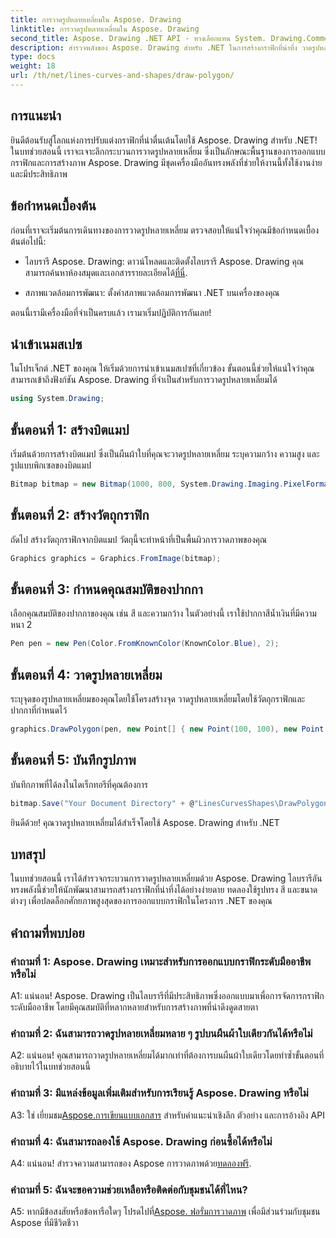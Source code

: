 ```yaml
---
title: การวาดรูปหลายเหลี่ยมใน Aspose. Drawing
linktitle: การวาดรูปหลายเหลี่ยมใน Aspose. Drawing
second_title: Aspose. Drawing .NET API - ทางเลือกแทน System. Drawing.Common
description: สำรวจพลังของ Aspose. Drawing สำหรับ .NET ในการสร้างกราฟิกที่น่าทึ่ง วาดรูปหลายเหลี่ยมอย่างง่ายดายด้วยไลบรารีที่ใช้งานง่ายนี้
type: docs
weight: 18
url: /th/net/lines-curves-and-shapes/draw-polygon/
---
```

## การแนะนำ

ยินดีต้อนรับสู่โลกแห่งการปรับแต่งกราฟิกที่น่าตื่นเต้นโดยใช้ Aspose. Drawing สำหรับ .NET! ในบทช่วยสอนนี้ เราจะเจาะลึกกระบวนการวาดรูปหลายเหลี่ยม ซึ่งเป็นลักษณะพื้นฐานของการออกแบบกราฟิกและการสร้างภาพ Aspose. Drawing มีชุดเครื่องมืออันทรงพลังที่ช่วยให้งานนี้ทั้งใช้งานง่ายและมีประสิทธิภาพ

## ข้อกำหนดเบื้องต้น

ก่อนที่เราจะเริ่มต้นการเดินทางของการวาดรูปหลายเหลี่ยม ตรวจสอบให้แน่ใจว่าคุณมีข้อกำหนดเบื้องต้นต่อไปนี้:

- ไลบรารี Aspose. Drawing: ดาวน์โหลดและติดตั้งไลบรารี Aspose. Drawing คุณสามารถค้นหาห้องสมุดและเอกสารรายละเอียดได้[ที่นี่](https://reference.aspose.com/drawing/net/).

- สภาพแวดล้อมการพัฒนา: ตั้งค่าสภาพแวดล้อมการพัฒนา .NET บนเครื่องของคุณ

ตอนนี้เรามีเครื่องมือที่จำเป็นครบแล้ว เรามาเริ่มปฏิบัติการกันเลย!

## นำเข้าเนมสเปซ

ในโปรเจ็กต์ .NET ของคุณ ให้เริ่มด้วยการนำเข้าเนมสเปซที่เกี่ยวข้อง ขั้นตอนนี้ช่วยให้แน่ใจว่าคุณสามารถเข้าถึงฟังก์ชัน Aspose. Drawing ที่จำเป็นสำหรับการวาดรูปหลายเหลี่ยมได้

```csharp
using System.Drawing;
```

## ขั้นตอนที่ 1: สร้างบิตแมป

เริ่มต้นด้วยการสร้างบิตแมป ซึ่งเป็นผืนผ้าใบที่คุณจะวาดรูปหลายเหลี่ยม ระบุความกว้าง ความสูง และรูปแบบพิกเซลของบิตแมป

```csharp
Bitmap bitmap = new Bitmap(1000, 800, System.Drawing.Imaging.PixelFormat.Format32bppPArgb);
```

## ขั้นตอนที่ 2: สร้างวัตถุกราฟิก

ถัดไป สร้างวัตถุกราฟิกจากบิตแมป วัตถุนี้จะทำหน้าที่เป็นพื้นผิวการวาดภาพของคุณ

```csharp
Graphics graphics = Graphics.FromImage(bitmap);
```

## ขั้นตอนที่ 3: กำหนดคุณสมบัติของปากกา

เลือกคุณสมบัติของปากกาของคุณ เช่น สี และความกว้าง ในตัวอย่างนี้ เราใช้ปากกาสีน้ำเงินที่มีความหนา 2

```csharp
Pen pen = new Pen(Color.FromKnownColor(KnownColor.Blue), 2);
```

## ขั้นตอนที่ 4: วาดรูปหลายเหลี่ยม

ระบุจุดของรูปหลายเหลี่ยมของคุณโดยใช้โครงสร้างจุด วาดรูปหลายเหลี่ยมโดยใช้วัตถุกราฟิกและปากกาที่กำหนดไว้

```csharp
graphics.DrawPolygon(pen, new Point[] { new Point(100, 100), new Point(500, 700), new Point(900, 100) });
```

## ขั้นตอนที่ 5: บันทึกรูปภาพ

บันทึกภาพที่ได้ลงในไดเร็กทอรีที่คุณต้องการ

```csharp
bitmap.Save("Your Document Directory" + @"LinesCurvesShapes\DrawPolygon_out.png");
```

ยินดีด้วย! คุณวาดรูปหลายเหลี่ยมได้สำเร็จโดยใช้ Aspose. Drawing สำหรับ .NET

## บทสรุป

ในบทช่วยสอนนี้ เราได้สำรวจกระบวนการวาดรูปหลายเหลี่ยมด้วย Aspose. Drawing ไลบรารีอันทรงพลังนี้ช่วยให้นักพัฒนาสามารถสร้างกราฟิกที่น่าทึ่งได้อย่างง่ายดาย ทดลองใช้รูปทรง สี และขนาดต่างๆ เพื่อปลดล็อกศักยภาพสูงสุดของการออกแบบกราฟิกในโครงการ .NET ของคุณ

## คำถามที่พบบ่อย

### คำถามที่ 1: Aspose. Drawing เหมาะสำหรับการออกแบบกราฟิกระดับมืออาชีพหรือไม่

A1: แน่นอน! Aspose. Drawing เป็นไลบรารีที่มีประสิทธิภาพซึ่งออกแบบมาเพื่อการจัดการกราฟิกระดับมืออาชีพ โดยมีคุณสมบัติที่หลากหลายสำหรับการสร้างภาพที่น่าดึงดูดสายตา

### คำถามที่ 2: ฉันสามารถวาดรูปหลายเหลี่ยมหลาย ๆ รูปบนผืนผ้าใบเดียวกันได้หรือไม่

A2: แน่นอน! คุณสามารถวาดรูปหลายเหลี่ยมได้มากเท่าที่ต้องการบนผืนผ้าใบเดียวโดยทำซ้ำขั้นตอนที่อธิบายไว้ในบทช่วยสอนนี้

### คำถามที่ 3: มีแหล่งข้อมูลเพิ่มเติมสำหรับการเรียนรู้ Aspose. Drawing หรือไม่

 A3: ใช่ เยี่ยมชม[Aspose.การเขียนแบบเอกสาร](https://reference.aspose.com/drawing/net/) สำหรับคำแนะนำเชิงลึก ตัวอย่าง และการอ้างอิง API

### คำถามที่ 4: ฉันสามารถลองใช้ Aspose. Drawing ก่อนซื้อได้หรือไม่

 A4: แน่นอน! สำรวจความสามารถของ Aspose การวาดภาพด้วย[ทดลองฟรี](https://releases.aspose.com/).

### คำถามที่ 5: ฉันจะขอความช่วยเหลือหรือติดต่อกับชุมชนได้ที่ไหน?

 A5: หากมีข้อสงสัยหรือข้อหารือใดๆ โปรดไปที่[Aspose. ฟอรั่มการวาดภาพ](https://forum.aspose.com/c/diagram/17) เพื่อมีส่วนร่วมกับชุมชน Aspose ที่มีชีวิตชีวา